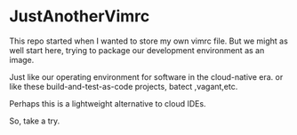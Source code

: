 # JustAnotherVimrc

This repo started when I wanted to store my own vimrc file.
But we might as well start here, trying to package our development environment as an image.

Just like our operating environment for software in the cloud-native era.
or like these build-and-test-as-code projects, batect ,vagant,etc.

Perhaps this is a lightweight alternative to cloud IDEs.

So, take a try.
